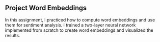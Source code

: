 ## Project Word Embeddings

In this assignment, I practiced how to compute word embeddings and use them for sentiment analysis. I trained a two-layer neural network implemented from scratch to create word embeddings and visualized the results.

